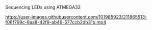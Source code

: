 Sequencing LEDs using ATMEGA32



https://user-images.githubusercontent.com/101985923/211865513-f06f799c-8aa8-42f9-ab46-577ccb2db31b.mp4

